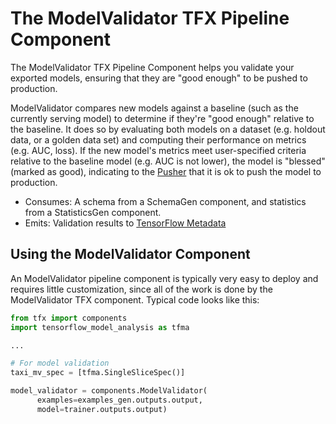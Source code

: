 # The ModelValidator TFX Pipeline Component

The ModelValidator TFX Pipeline Component helps you validate your exported models,
ensuring that they are "good enough" to be pushed to production.

ModelValidator compares new models against a baseline (such as the currently serving
model) to determine if they're "good enough" relative to the baseline. It does so by
evaluating both models on a dataset (e.g. holdout data, or a golden data set) and computing
their performance on metrics (e.g. AUC, loss). If the new model's metrics meet user-specified
criteria relative to the baseline model (e.g. AUC is not lower), the model is "blessed"
(marked as good), indicating to the [Pusher](pusher.md) that it is ok to push the model
to production.

* Consumes: A schema from a SchemaGen component, and statistics from a
StatisticsGen component.
* Emits: Validation results to [TensorFlow Metadata](https://github.com/tensorflow/metadata)

## Using the ModelValidator Component

An ModelValidator pipeline component is typically very easy to deploy and
requires little customization, since all of the work is done by the
ModelValidator TFX component. Typical code looks like this:

```python
from tfx import components
import tensorflow_model_analysis as tfma

...

# For model validation
taxi_mv_spec = [tfma.SingleSliceSpec()]

model_validator = components.ModelValidator(
      examples=examples_gen.outputs.output,
      model=trainer.outputs.output)
```
